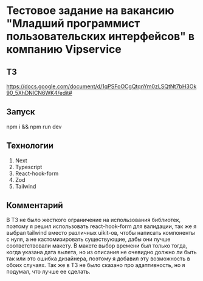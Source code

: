# Тестовое задание на вакансию "Младший программист пользовательских интерфейсов" в компанию Vipservice 

## ТЗ
https://docs.google.com/document/d/1qPSFoOCgQtqnYm0zLSQtNt7bH3Ok90_5XhDNlCN6WK4/edit#

## Запуск
npm i && npm run dev

## Технологии
1. Next
2. Typescript
3. React-hook-form
4. Zod
5. Tailwind

## Комментарий
  В ТЗ не было жесткого ограничение на использования библиотек, поэтому я решил использовать react-hook-form для валидации, так же я выбрал tailwind вместо 
различных uikit-ов, чтобы написать компоненты с нуля, а не кастомизировать существующие, дабы они лучше соответствовали макету. 
  В макете выбор времени был только тогда, когда указана дата вылета, но из описания не очевидно должно ли быть так или это ошибка дизайнера, поэтому я добавил эту возможность в обоих случаях. Так же в ТЗ не было сказано про адаптивность, но я подумал, что лучше ее сделать. 
